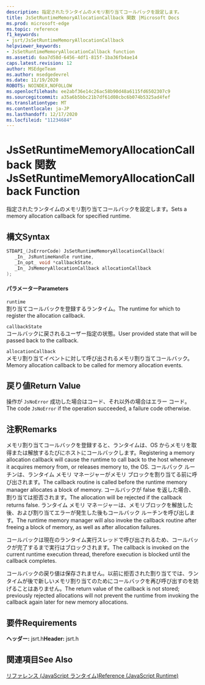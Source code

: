 ```yaml
---
description: 指定されたランタイムのメモリ割り当てコールバックを設定します。
title: JsSetRuntimeMemoryAllocationCallback 関数 |Microsoft Docs
ms.prod: microsoft-edge
ms.topic: reference
f1_keywords:
- jsrt/JsSetRuntimeMemoryAllocationCallback
helpviewer_keywords:
- JsSetRuntimeMemoryAllocationCallback function
ms.assetid: 6aa7d58d-6456-4df1-815f-1ba36fb4ae14
caps.latest.revision: 12
author: MSEdgeTeam
ms.author: msedgedevrel
ms.date: 11/19/2020
ROBOTS: NOINDEX,NOFOLLOW
ms.openlocfilehash: ee2abf36e14c26ac58b90d48a6115fd6502307c9
ms.sourcegitcommit: a35a6b5bbc21b7df61d08cbc6b074b5325ad4fef
ms.translationtype: MT
ms.contentlocale: ja-JP
ms.lasthandoff: 12/17/2020
ms.locfileid: "11234684"
---
```

# <span data-ttu-id="b120f-103">JsSetRuntimeMemoryAllocationCallback 関数</span><span class="sxs-lookup"><span data-stu-id="b120f-103">JsSetRuntimeMemoryAllocationCallback Function</span></span>

<span data-ttu-id="b120f-104">指定されたランタイムのメモリ割り当てコールバックを設定します。</span><span class="sxs-lookup"><span data-stu-id="b120f-104">Sets a memory allocation callback for specified runtime.</span></span>  
  
## <span data-ttu-id="b120f-105">構文</span><span class="sxs-lookup"><span data-stu-id="b120f-105">Syntax</span></span>  
  
```cpp  
STDAPI_(JsErrorCode) JsSetRuntimeMemoryAllocationCallback(  
   _In_ JsRuntimeHandle runtime,  
   _In_opt_ void *callbackState,  
   _In_ JsMemoryAllocationCallback allocationCallback  
);  
```  
  
#### <span data-ttu-id="b120f-106">パラメーター</span><span class="sxs-lookup"><span data-stu-id="b120f-106">Parameters</span></span>  
 `runtime`  
 <span data-ttu-id="b120f-107">割り当てコールバックを登録するランタイム。</span><span class="sxs-lookup"><span data-stu-id="b120f-107">The runtime for which to register the allocation callback.</span></span>  
  
 `callbackState`  
 <span data-ttu-id="b120f-108">コールバックに戻されるユーザー指定の状態。</span><span class="sxs-lookup"><span data-stu-id="b120f-108">User provided state that will be passed back to the callback.</span></span>  
  
 `allocationCallback`  
 <span data-ttu-id="b120f-109">メモリ割り当てイベントに対して呼び出されるメモリ割り当てコールバック。</span><span class="sxs-lookup"><span data-stu-id="b120f-109">Memory allocation callback to be called for memory allocation events.</span></span>  
  
## <span data-ttu-id="b120f-110">戻り値</span><span class="sxs-lookup"><span data-stu-id="b120f-110">Return Value</span></span>  
 <span data-ttu-id="b120f-111">操作が `JsNoError` 成功した場合はコード、それ以外の場合はエラー コード。</span><span class="sxs-lookup"><span data-stu-id="b120f-111">The code `JsNoError` if the operation succeeded, a failure code otherwise.</span></span>  
  
## <span data-ttu-id="b120f-112">注釈</span><span class="sxs-lookup"><span data-stu-id="b120f-112">Remarks</span></span>  
 <span data-ttu-id="b120f-113">メモリ割り当てコールバックを登録すると、ランタイムは、OS からメモリを取得または解放するたびにホストにコールバックします。</span><span class="sxs-lookup"><span data-stu-id="b120f-113">Registering a memory allocation callback will cause the runtime to call back to the host whenever it acquires memory from, or releases memory to, the OS.</span></span> <span data-ttu-id="b120f-114">コールバック ルーチンは、ランタイム メモリ マネージャーがメモリ ブロックを割り当てる前に呼び出されます。</span><span class="sxs-lookup"><span data-stu-id="b120f-114">The callback routine is called before the runtime memory manager allocates a block of memory.</span></span> <span data-ttu-id="b120f-115">コールバックが false を返した場合、割り当ては拒否されます。</span><span class="sxs-lookup"><span data-stu-id="b120f-115">The allocation will be rejected if the callback returns false.</span></span> <span data-ttu-id="b120f-116">ランタイム メモリ マネージャーは、メモリブロックを解放した後、および割り当てエラーが発生した後もコールバック ルーチンを呼び出します。</span><span class="sxs-lookup"><span data-stu-id="b120f-116">The runtime memory manager will also invoke the callback routine after freeing a block of memory, as well as after allocation failures.</span></span>  
  
 <span data-ttu-id="b120f-117">コールバックは現在のランタイム実行スレッドで呼び出されるため、コールバックが完了するまで実行はブロックされます。</span><span class="sxs-lookup"><span data-stu-id="b120f-117">The callback is invoked on the current runtime execution thread, therefore execution is blocked until the callback completes.</span></span>  
  
 <span data-ttu-id="b120f-118">コールバックの戻り値は保存されません。以前に拒否された割り当てでは、ランタイムが後で新しいメモリ割り当てのためにコールバックを再び呼び出すのを妨げることはありません。</span><span class="sxs-lookup"><span data-stu-id="b120f-118">The return value of the callback is not stored; previously rejected allocations will not prevent the runtime from invoking the callback again later for new memory allocations.</span></span>  
  
## <span data-ttu-id="b120f-119">要件</span><span class="sxs-lookup"><span data-stu-id="b120f-119">Requirements</span></span>  
 <span data-ttu-id="b120f-120">**ヘッダー:** jsrt.h</span><span class="sxs-lookup"><span data-stu-id="b120f-120">**Header:** jsrt.h</span></span>  
  
## <span data-ttu-id="b120f-121">関連項目</span><span class="sxs-lookup"><span data-stu-id="b120f-121">See Also</span></span>  
 [<span data-ttu-id="b120f-122">リファレンス (JavaScript ランタイム)</span><span class="sxs-lookup"><span data-stu-id="b120f-122">Reference (JavaScript Runtime)</span></span>](../chakra-hosting/reference-javascript-runtime.md)
